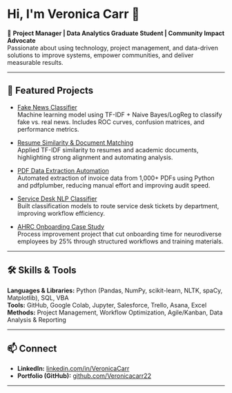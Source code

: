 # Hi, I'm Veronica Carr 👋

🎯 **Project Manager | Data Analytics Graduate Student | Community Impact Advocate**  
Passionate about using technology, project management, and data-driven solutions to improve systems, empower communities, and deliver measurable results.

---

## 🚀 Featured Projects

- [Fake News Classifier](https://github.com/Veronicacarr22/fake-news-classifier)  
  Machine learning model using TF-IDF + Naive Bayes/LogReg to classify fake vs. real news. Includes ROC curves, confusion matrices, and performance metrics.

- [Resume Similarity & Document Matching](https://github.com/Veronicacarr22/resume-similarity-tfidf)  
  Applied TF-IDF similarity to resumes and academic documents, highlighting strong alignment and automating analysis.

- [PDF Data Extraction Automation](https://github.com/Veronicacarr22/pdf-invoice-extractor)  
  Automated extraction of invoice data from 1,000+ PDFs using Python and pdfplumber, reducing manual effort and improving audit speed.

- [Service Desk NLP Classifier](https://github.com/Veronicacarr22/service-desk-nlp)  
  Built classification models to route service desk tickets by department, improving workflow efficiency.

- [AHRC Onboarding Case Study](https://github.com/Veronicacarr22/ahrc-onboarding-case-study)  
  Process improvement project that cut onboarding time for neurodiverse employees by 25% through structured workflows and training materials.

---

## 🛠️ Skills & Tools
**Languages & Libraries:** Python (Pandas, NumPy, scikit-learn, NLTK, spaCy, Matplotlib), SQL, VBA  
**Tools:** GitHub, Google Colab, Jupyter, Salesforce, Trello, Asana, Excel  
**Methods:** Project Management, Workflow Optimization, Agile/Kanban, Data Analysis & Reporting  

---

## 📫 Connect
- **LinkedIn:** [linkedin.com/in/VeronicaCarr](https://www.linkedin.com/in/veronica-carr-613931214/)
- **Portfolio (GitHub):** [github.com/Veronicacarr22](https://github.com/Veronicacarr22)  

--- 

